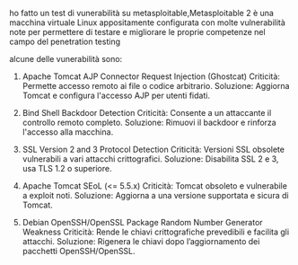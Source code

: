 ho fatto un test di vunerabilità su metasploitable,Metasploitable 2 è una macchina virtuale Linux appositamente configurata con molte vulnerabilità note per permettere di testare e migliorare le proprie competenze nel campo del penetration testing

alcune delle vunerabilità sono:

1. Apache Tomcat AJP Connector Request Injection (Ghostcat)
Criticità: Permette accesso remoto ai file o codice arbitrario.
Soluzione: Aggiorna Tomcat e configura l'accesso AJP per utenti fidati.

2. Bind Shell Backdoor Detection
Criticità: Consente a un attaccante il controllo remoto completo.
Soluzione: Rimuovi il backdoor e rinforza l'accesso alla macchina.

3. SSL Version 2 and 3 Protocol Detection
Criticità: Versioni SSL obsolete vulnerabili a vari attacchi crittografici.
Soluzione: Disabilita SSL 2 e 3, usa TLS 1.2 o superiore.

4. Apache Tomcat SEoL (<= 5.5.x)
Criticità: Tomcat obsoleto e vulnerabile a exploit noti.
Soluzione: Aggiorna a una versione supportata e sicura di Tomcat.

5. Debian OpenSSH/OpenSSL Package Random Number Generator Weakness
Criticità: Rende le chiavi crittografiche prevedibili e facilita gli attacchi.
Soluzione: Rigenera le chiavi dopo l’aggiornamento dei pacchetti OpenSSH/OpenSSL.
